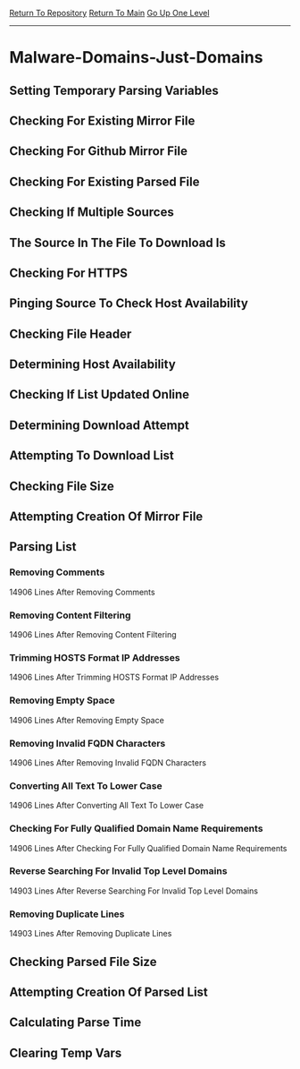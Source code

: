 [Return To Repository](https://github.com/deathbybandaid/piholeparser/)
[Return To Main](https://github.com/deathbybandaid/piholeparser/blob/master/RecentRunLogs/Mainlog.md)
[Go Up One Level](https://github.com/deathbybandaid/piholeparser/blob/master/RecentRunLogs/TopLevelScripts/30-Processing-Blacklists.md)
____________________________________
# Malware-Domains-Just-Domains
## Setting Temporary Parsing Variables
## Checking For Existing Mirror File
## Checking For Github Mirror File
## Checking For Existing Parsed File
## Checking If Multiple Sources
## The Source In The File To Download Is
## Checking For HTTPS
## Pinging Source To Check Host Availability
## Checking File Header
## Determining Host Availability
## Checking If List Updated Online
## Determining Download Attempt
## Attempting To Download List
## Checking File Size
## Attempting Creation Of Mirror File
## Parsing List
### Removing Comments
14906 Lines After Removing Comments
### Removing Content Filtering
14906 Lines After Removing Content Filtering
### Trimming HOSTS Format IP Addresses
14906 Lines After Trimming HOSTS Format IP Addresses
### Removing Empty Space
14906 Lines After Removing Empty Space
### Removing Invalid FQDN Characters
14906 Lines After Removing Invalid FQDN Characters
### Converting All Text To Lower Case
14906 Lines After Converting All Text To Lower Case
### Checking For Fully Qualified Domain Name Requirements
14906 Lines After Checking For Fully Qualified Domain Name Requirements
### Reverse Searching For Invalid Top Level Domains
14903 Lines After Reverse Searching For Invalid Top Level Domains
### Removing Duplicate Lines
14903 Lines After Removing Duplicate Lines
## Checking Parsed File Size
## Attempting Creation Of Parsed List
## Calculating Parse Time
## Clearing Temp Vars
